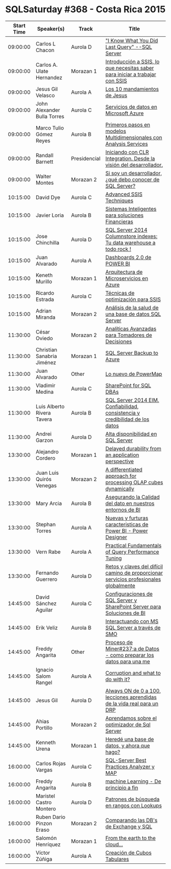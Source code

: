 # SQLSaturday #368 - Costa Rica 2015
Start Time|Speaker(s)|Track|Title
---|---|---|---
09:00:00|Carlos L Chacon|Aurola D|["I Know What You Did Last Query" --SQL Server](11200.md)
09:00:00|Carlos A. Ulate Hernandez|Morazan 1|[Introducción a SSIS, lo que necesitas saber para iniciar a trabajar con SSIS](11219.md)
09:00:00|Jesus Gil Velasco|Aurola A|[Los 10 mandamientos de Jesus](16704.md)
09:00:00|John Alexander Bulla Torres|Aurola C|[Servicios de datos en Microsoft Azure](17276.md)
09:00:00|Marco Tulio Gómez Reyes|Aurola B|[Primeros pasos en modelos Multidimensionales con Analysis Services](20133.md)
09:00:00|Randall Barnett|Presidencial|[Iniciando con CLR Integration. Desde la visión del desarrollador.](22627.md)
09:00:00|Walter Montes|Morazan 2|[Si soy un desarrollador, ¿qué debo conocer de SQL Server?](27618.md)
10:15:00|David Dye|Aurola C|[Advanced SSIS Techniques](13221.md)
10:15:00|Javier Loria|Aurola B|[Sistemas Inteligentes para soluciones Financieras](16018.md)
10:15:00|Jose Chinchilla|Aurola D|[SQL Server 2014 Columnstore indexes: Tu data warehouse a todo rock !](16134.md)
10:15:00|Juan Alvarado|Aurola A|[Dashboards 2.0 de POWER BI](17766.md)
10:15:00|Keneth Murillo|Morazan 1|[Arquitectura de Microservicios en Azure ](18092.md)
10:15:00|Ricardo Estrada|Aurola C|[Técnicas de optimización para SSIS](22320.md)
10:15:00|Adrian Miranda|Morazan 2|[Análisis de la salud de una base de datos SQL Server](9057.md)
11:30:00|César Oviedo|Morazan 2|[Analíticas Avanzadas para Tomadores de Decisiones](11890.md)
11:30:00|Christian Sanabria Jiménez|Morazan 1|[SQL Server Backup to Azure](12053.md)
11:30:00|Juan Alvarado|Other|[Lo nuevo de PowerMap](17769.md)
11:30:00|Vladimir Medina|Aurola C|[SharePoint for SQL DBAs](27509.md)
11:30:00|Luis Alberto Rivera Tavera|Aurola B|[SQL Server 2014 EIM. Confiabilidad, consistencia y credibilidad de los  datos](9194.md)
11:30:00|Andrei Garzon|Aurola D|[Alta disponibilidad en SQL Server](9459.md)
13:30:00|Alejandro Cordero|Morazan 1|[Delayed durability from an application perspective](11864.md)
13:30:00|Juan Luis Quirós Venegas|Morazan 2|[A differentiated approach for processing OLAP cubes dynamically](16945.md)
13:30:00|Mary Arcia|Aurola B|[Asegurando la Calidad del dato en nuestros entornos de BI](19791.md)
13:30:00|Stephan Torres|Aurola A|[Nuevas y furturas caracteristicas de Power BI - Power Designer](25256.md)
13:30:00|Vern Rabe|Aurola A|[Practical Fundamentals of Query Performance Tuning](27384.md)
13:30:00|Fernando Guerrero|Aurola D|[Retos y claves del difícil camino de proporcionar servicios profesionales globalmente](35934.md)
14:45:00|David Sánchez Aguilar|Aurola C|[Configuraciones de SQL Server y SharePoint Server para Soluciones de BI](12853.md)
14:45:00|Erik Veliz|Aurola B|[ Interactuando con MS SQL Server a través de SMO](13770.md)
14:45:00|Freddy Angarita|Other|[Proceso de Miner#237;a de Datos - como preparar los datos para una me](14343.md)
14:45:00|Ignacio Salom Rangel|Aurola A|[Corruption and what to do with it?](15142.md)
14:45:00|Jesus Gil|Aurola D|[Always ON de 0 a 100, lecciones aprendidas de la vida real para un DRP](16760.md)
14:45:00|Ahias Portillo|Morazan 2|[Aprendamos sobre el optimizador de Sql Server](22228.md)
14:45:00|Kenneth Urena|Morazan 1|[Heredé una base de datos, y ahora que hago?](27202.md)
16:00:00|Carlos Rojas Vargas|Aurola C|[SQL-Server Best Practices Analyzer y MAP](12052.md)
16:00:00|Freddy Angarita|Aurola B|[machine Learning - De principio a fin](14342.md)
16:00:00|Maristel Castro Montero|Aurola D|[Patrones de búsqueda en rangos con Lookups](19961.md)
16:00:00|Ruben Dario Pinzon Eraso|Morazan 2|[Comparando las DB's de Exchange y SQL](23568.md)
16:00:00|Salomón Henríquez|Morazan 1|[From the earth to the cloud...](23809.md)
16:00:00|Víctor Zúñiga|Aurola A|[Creación de Cubos Tabulares](27551.md)
